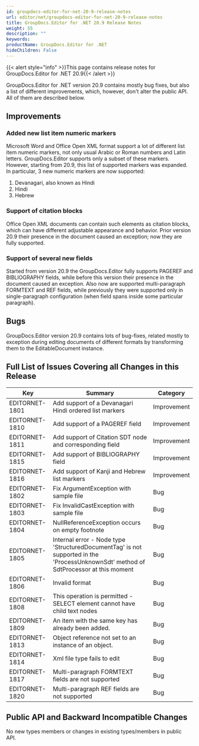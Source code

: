 ```yaml
---
id: groupdocs-editor-for-net-20-9-release-notes
url: editor/net/groupdocs-editor-for-net-20-9-release-notes
title: GroupDocs.Editor for .NET 20.9 Release Notes
weight: 55
description: ""
keywords: 
productName: GroupDocs.Editor for .NET
hideChildren: False
---
```

{{< alert style="info" >}}This page contains release notes for GroupDocs.Editor for .NET 20.9{{< /alert >}}

GroupDocs.Editor for .NET version 20.9 contains mostly bug fixes, but also a list of different improvements, which, however, don't alter the public API. All of them are described below.

## Improvements

### Added new list item numeric markers

Microsoft Word and Office Open XML format support a lot of different list item numeric markers, not only usual Arabic or Roman numbers and Latin letters. GroupDocs.Editor supports only a subset of these markers. However, starting from 20.9, this list of supported markers was expanded. In particular, 3 new numeric markers are now supported:
1. Devanagari, also known as Hindi
2. Hindi
3. Hebrew

### Support of citation blocks

Office Open XML documents can contain such elements as citation blocks, which can have different adjustable appearance and behavior. Prior version 20.9 their presence in the document caused an exception; now they are fully supported.

### Support of several new fields

Started from version 20.9 the GroupDocs.Editor fully supports PAGEREF and BIBLIOGRAPHY fields, while before this version their presence in the document caused an exception. Also now are supported multi-paragraph FORMTEXT and REF fields, while previously they were supported only in single-paragraph configuration (when field spans inside some particular paragraph).

## Bugs

GroupDocs.Editor version 20.9 contains lots of bug-fixes, related mostly to exception during editing documents of different formats by transforming them to the EditableDocument instance.

## Full List of Issues Covering all Changes in this Release

| Key | Summary | Category |
| --- | --- | --- |
| EDITORNET-1801 | Add support of a Devanagari Hindi ordered list markers | Improvement |
| EDITORNET-1810 | Add support of a PAGEREF field | Improvement |
| EDITORNET-1811 | Add support of Citation SDT node and corresponding field | Improvement |
| EDITORNET-1815 | Add support of BIBLIOGRAPHY field | Improvement |
| EDITORNET-1816 | Add support of Kanji and Hebrew list markers | Improvement |
| EDITORNET-1802 | Fix ArgumentException with sample file | Bug |
| EDITORNET-1803 | Fix InvalidCastException with sample file | Bug |
| EDITORNET-1804 | NullReferenceException occurs on empty footnote | Bug |
| EDITORNET-1805 | Internal error - Node type 'StructuredDocumentTag' is not supported in the 'ProcessUnknownSdt' method of SdtProcessor at this moment | Bug |
| EDITORNET-1806 | Invalid format | Bug |
| EDITORNET-1808 | This operation is permitted - SELECT element cannot have child text nodes | Bug |
| EDITORNET-1809 | An item with the same key has already been added. | Bug |
| EDITORNET-1813 | Object reference not set to an instance of an object. | Bug |
| EDITORNET-1814 | Xml file type fails to edit | Bug |
| EDITORNET-1817 | Multi-paragraph FORMTEXT fields are not supported | Bug |
| EDITORNET-1820 | Multi-paragraph REF fields are not supported | Bug |

## Public API and Backward Incompatible Changes

No new types members or changes in existing types/members in public API.


